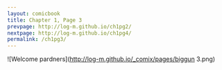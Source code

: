 ```yaml
---
layout: comicbook
title: Chapter 1, Page 3
prevpage: http://log-m.github.io/ch1pg2/
nextpage: http://log-m.github.io/ch1pg4/
permalink: /ch1pg3/
---
```

![Welcome pardners](http://log-m.github.io/_comix/pages/biggun 3.png) 
